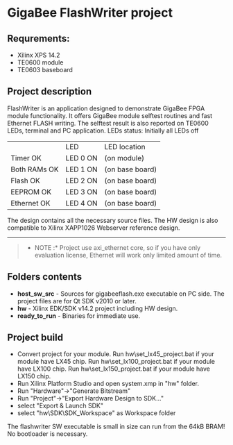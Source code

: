# GigaBee FlashWriter project
## Requrements:
* Xilinx XPS 14.2
* TE0600 module
* TE0603 baseboard

## Project description
FlashWriter is an application designed to demonstrate GigaBee FPGA module functionality.
It offers GigaBee module selftest routines and fast Ethernet FLASH writing. 
The selftest result is also reported on TE0600 LEDs, terminal and PC application.
LEDs status:
Initially all LEDs off
<table>
<th>
<td>LED</td><td>LED location</td>
</th>
<tr>
<td>Timer OK</td><td>LED 0 ON</td><td>(on module)</td>
</tr>
<tr>
<td>Both RAMs OK</td><td>LED 1 ON</td><td>(on base board)</td>
</tr>
<tr>
<td>Flash OK</td><td>LED 2 ON</td><td>(on base board)</td>
</tr>
<tr>
<td>EEPROM OK</td><td>LED 3 ON</td><td>(on base board)</td>
</tr>
<tr>
<td>Ethernet OK</td><td>LED 4 ON</td><td>(on base board)</td>
</tr>
</table>

The design contains all the necessary source files.
The HW design is also compatible to Xilinx XAPP1026 Webserver reference design.

- - -

> * NOTE :*
> Project use axi_ethernet core, so if you have only evaluation
> license, Ethernet will work only limited amount of time.

## Folders contents
- **host_sw_src** - Sources for gigabeeflash.exe executable on PC side. The project files are for Qt SDK v2010 or later.
- **hw** - Xilinx EDK/SDK v14.2 project including HW design.
- **ready_to_run** - Binaries for immediate use.

## Project build
- Convert project for your module.
Run hw\set_lx45_project.bat if your module have LX45 chip.
Run hw\set_lx100_project.bat if your module have LX100 chip.
Run hw\set_lx150_project.bat if your module have LX150 chip.
- Run Xilinx Platform Studio and open system.xmp in "hw" folder.
- Run "Hardware"->"Generate Bitstream"
- Run "Project"->"Export Hardware Design to SDK..."
- select "Export & Launch SDK"
- select "hw\SDK\SDK_Workspace" as Workspace folder

The flashwriter SW executable is small in size can run from the 64kB BRAM! 
No bootloader is necessary.
